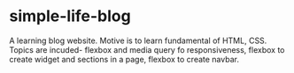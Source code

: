 # simple-life-blog
A learning blog website.
Motive is to learn fundamental of HTML, CSS.
Topics are incuded- flexbox and media query fo responsiveness, flexbox to create widget and sections in a page, flexbox to create navbar. 
